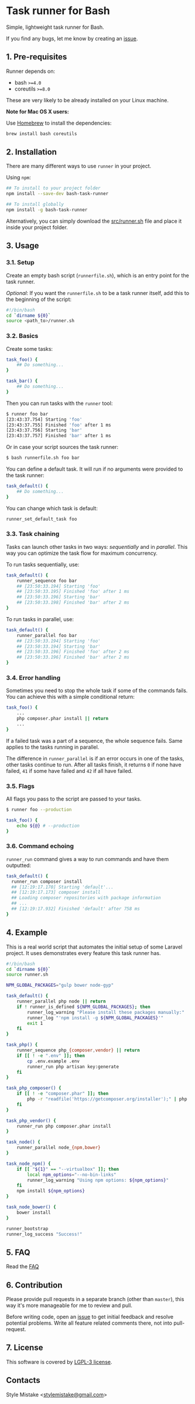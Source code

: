 # Task runner for Bash

Simple, lightweight task runner for Bash.

If you find any bugs, let me know by creating an [issue][issues].


## 1. Pre-requisites

Runner depends on:

* bash `>=4.0`
* coreutils `>=8.0`

These are very likely to be already installed on your Linux machine.

**Note for Mac OS X users:**

Use [Homebrew] to install the dependencies:

```bash
brew install bash coreutils
```


## 2. Installation

There are many different ways to use `runner` in your project.

Using `npm`:

```bash
## To install to your project folder
npm install --save-dev bash-task-runner

## To install globally
npm install -g bash-task-runner
```

Alternatively, you can simply download the [src/runner.sh] file
and place it inside your project folder.


## 3. Usage

### 3.1. Setup

Create an empty bash script (`runnerfile.sh`), which is an entry point for the
task runner.

*Optional*: If you want the `runnerfile.sh` to be a task runner itself, add
this to the beginning of the script:

```bash
#!/bin/bash
cd `dirname ${0}`
source <path_to>/runner.sh
```


### 3.2. Basics

Create some tasks:

```bash
task_foo() {
    ## Do something...
}

task_bar() {
    ## Do something...
}
```

Then you can run tasks with the `runner` tool:

```bash
$ runner foo bar
[23:43:37.754] Starting 'foo'
[23:43:37.755] Finished 'foo' after 1 ms
[23:43:37.756] Starting 'bar'
[23:43:37.757] Finished 'bar' after 1 ms
```

Or in case your script sources the task runner:

```bash
$ bash runnerfile.sh foo bar
```

You can define a default task. It will run if no arguments were provided to the
task runner:

```bash
task_default() {
    ## Do something...
}
```

You can change which task is default:

```bash
runner_set_default_task foo
```

### 3.3. Task chaining

Tasks can launch other tasks in two ways: *sequentially* and in *parallel*.
This way you can optimize the task flow for maximum concurrency.

To run tasks sequentially, use:

```bash
task_default() {
    runner_sequence foo bar
    ## [23:50:33.194] Starting 'foo'
    ## [23:50:33.195] Finished 'foo' after 1 ms
    ## [23:50:33.196] Starting 'bar'
    ## [23:50:33.198] Finished 'bar' after 2 ms
}
```

To run tasks in parallel, use:

```bash
task_default() {
    runner_parallel foo bar
    ## [23:50:33.194] Starting 'foo'
    ## [23:50:33.194] Starting 'bar'
    ## [23:50:33.196] Finished 'foo' after 2 ms
    ## [23:50:33.196] Finished 'bar' after 2 ms
}
```

### 3.4. Error handling

Sometimes you need to stop the whole task if some of the commands fails.
You can achieve this with a simple conditional return:

```bash
task_foo() {
    ...
    php composer.phar install || return
    ...
}
```

If a failed task was a part of a sequence, the whole sequence fails. Same
applies to the tasks running in parallel.

The difference in `runner_parallel` is if an error occurs in one of the tasks,
other tasks continue to run. After all tasks finish, it returns `0` if
none have failed, `41` if some have failed and `42` if all have failed.

### 3.5. Flags

All flags you pass to the script are passed to your tasks.

```bash
$ runner foo --production

task_foo() {
    echo ${@} # --production
}
```

### 3.6. Command echoing

`runner_run` command gives a way to run commands and have them outputted:

```bash
task_default() {
  runner_run composer install
  ## [12:19:17.170] Starting 'default'...
  ## [12:19:17.173] composer install
  ## Loading composer repositories with package information
  ## ...
  ## [12:19:17.932] Finished 'default' after 758 ms
}
```


## 4. Example

This is a real world script that automates the initial setup of some
Laravel project. It uses demonstrates every feature this task runner has.

```bash
#!/bin/bash
cd `dirname ${0}`
source runner.sh

NPM_GLOBAL_PACKAGES="gulp bower node-gyp"

task_default() {
    runner_parallel php node || return
    if ! runner_is_defined ${NPM_GLOBAL_PACKAGES}; then
        runner_log_warning "Please install these packages manually:"
        runner_log "'npm install -g ${NPM_GLOBAL_PACKAGES}'"
        exit 1
    fi
}

task_php() {
    runner_sequence php_{composer,vendor} || return
    if [[ ! -e ".env" ]]; then
        cp .env.example .env
        runner_run php artisan key:generate
    fi
}

task_php_composer() {
    if [[ ! -e "composer.phar" ]]; then
        php -r "readfile('https://getcomposer.org/installer');" | php
    fi
}

task_php_vendor() {
    runner_run php composer.phar install
}

task_node() {
    runner_parallel node_{npm,bower}
}

task_node_npm() {
    if [[ "${1}" == "--virtualbox" ]]; then
        local npm_options="--no-bin-links"
        runner_log_warning "Using npm options: ${npm_options}"
    fi
    npm install ${npm_options}
}

task_node_bower() {
    bower install
}

runner_bootstrap
runner_log_success "Success!"
```


## 5. FAQ

Read the [FAQ]


## 6. Contribution

Please provide pull requests in a separate branch (other than `master`), this
way it's more manageable for me to review and pull.

Before writing code, open an [issue][issues] to get initial feedback and
resolve potential problems. Write all feature related comments there, not into
pull-request.


## 7. License

This software is covered by [LGPL-3 license][license].


## Contacts

Style Mistake <[stylemistake@gmail.com]>


[homebrew]: http://brew.sh/
[src/runner.sh]: https://raw.githubusercontent.com/stylemistake/bash-task-runner/master/src/runner.sh
[issues]: https://github.com/stylemistake/bash-task-runner/issues
[manuel]: https://github.com/ShaneKilkelly/manuel
[faq]: https://github.com/stylemistake/bash-task-runner/wiki/FAQ
[license]: LICENSE.md
[stylemistake.com]: http://stylemistake.com
[stylemistake@gmail.com]: mailto:stylemistake@gmail.com
